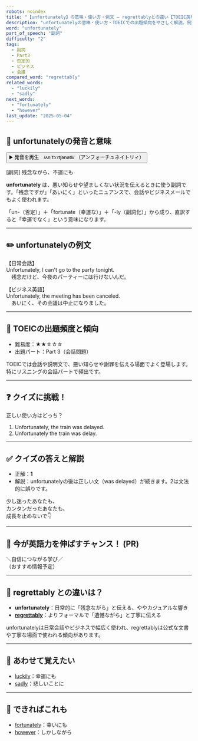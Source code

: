 ```yaml
---
robots: noindex
title: "【unfortunately】の意味・使い方・例文 ― regrettablyとの違い【TOEIC英単語】"
description: "unfortunatelyの意味・使い方・TOEICでの出題傾向をやさしく解説。例文・クイズ付きでregrettablyとの違いもわかりやすく学べます。"
word: "unfortunately"
part_of_speech: "副詞"
difficulty: "2"
tags:
  - 副詞
  - Part3
  - 否定的
  - ビジネス
  - 会議
compared_word: "regrettably"
related_words:
  - "luckily"
  - "sadly"
next_words:
  - "fortunately"
  - "however"
last_update: "2025-05-04"
---
```


## 🔰 unfortunatelyの発音と意味

<button class="play-audio" onclick="playTTS('unfortunately')">
  <span class="play-audio-main">
    ▶️ 発音を再生　/ʌnˈfɔːrtʃənətli/
  </span>
  <span class="play-audio-sub">
    （アンフォーチュネイトリィ）
  </span>
</button>

[副詞] 残念ながら、不運にも

**unfortunately** は、悪い知らせや望ましくない状況を伝えるときに使う副詞です。「残念ですが」「あいにく」といったニュアンスで、会話やビジネスメールでもよく使われます。

「un-（否定）」＋「fortunate（幸運な）」＋「-ly（副詞化）」から成り、直訳すると「幸運でなく」という意味になります。

---

## ✏️ unfortunatelyの例文

【日常会話】  
Unfortunately, I can't go to the party tonight.  
　残念だけど、今夜のパーティーには行けないんだ。

【ビジネス英語】  
Unfortunately, the meeting has been canceled.  
　あいにく、その会議は中止になりました。

---

## 🎯 TOEICの出題頻度と傾向

- 難易度：★★☆☆☆
- 出題パート：Part 3（会話問題）

TOEICでは会話や説明文で、悪い知らせや謝罪を伝える場面でよく登場します。特にリスニングの会話パートで頻出です。

---

## ❓ クイズに挑戦！

正しい使い方はどっち？

1. Unfortunately, the train was delayed.  
2. Unfortunately the train was delay.

---

## ✅ クイズの答えと解説

- 正解：**1**
- 解説：unfortunatelyの後は正しい文（was delayed）が続きます。2は文法的に誤りです。

少し迷ったあなたも、  
カンタンだったあなたも、  
成長を止めないで👇️

---

## 🚀 今が英語力を伸ばすチャンス！ (PR)

<div class="info-center">
＼自信につながる学び／<br>  
（おすすめ情報予定）
</div>

---

## 🤔  regrettably との違いは？

- **unfortunately**：日常的に「残念ながら」と伝える、ややカジュアルな響き
- **[regrettably](/regrettably)**：よりフォーマルで「遺憾ながら」と丁寧に伝える

unfortunatelyは日常会話やビジネスで幅広く使われ、regrettablyは公式な文書や丁寧な場面で使われる傾向があります。

---

## 🧩 あわせて覚えたい

- [luckily](/luckily)：幸運にも
- [sadly](/sadly)：悲しいことに

---

## 📖 できればこれも

- [fortunately](/fortunately)：幸いにも
- [however](/however)：しかしながら

<!-- cvid: aid22_bid18 -->

